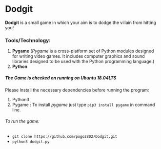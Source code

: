 # Dodgit
**Dodgit** is a small game in which your aim is to dodge the villain from hitting you!

### Tools/Technology:
1. **Pygame** (*Pygame* is a cross-platform set of Python modules designed for writing video games. It includes computer graphics     and sound libraries designed to be used with the Python programming language.)
2. **Python**

##### The Game is checked on running on Ubuntu 18.04LTS

Please Install the necessary dependencies before running the program:

1. Python3 
2. Pygame : To install *pygame* just type `pip3 install pygame` in command line.

###### To run the game:
* `git clone https://github.com/pogo2802/Dodgit.git`
* `python3 dodgit.py`
